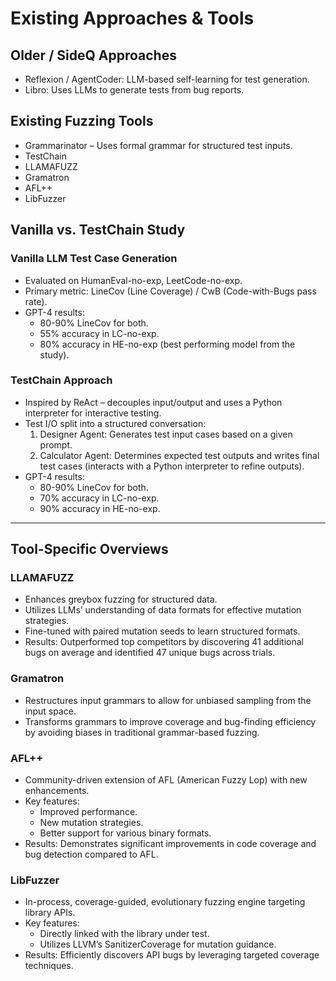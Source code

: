 # Existing Approaches & Tools

## Older / SideQ Approaches

- Reflexion / AgentCoder: LLM-based self-learning for test generation.
- Libro: Uses LLMs to generate tests from bug reports.

## Existing Fuzzing Tools

- Grammarinator – Uses formal grammar for structured test inputs.
- TestChain
- LLAMAFUZZ
- Gramatron
- AFL++
- LibFuzzer

## Vanilla vs. TestChain Study

### Vanilla LLM Test Case Generation

- Evaluated on HumanEval-no-exp, LeetCode-no-exp.
- Primary metric: LineCov (Line Coverage) / CwB (Code-with-Bugs pass rate).
- GPT-4 results:
  - 80-90% LineCov for both.
  - 55% accuracy in LC-no-exp.
  - 80% accuracy in HE-no-exp (best performing model from the study).

### TestChain Approach

- Inspired by ReAct – decouples input/output and uses a Python interpreter for interactive testing.
- Test I/O split into a structured conversation:
  1. Designer Agent: Generates test input cases based on a given prompt.
  2. Calculator Agent: Determines expected test outputs and writes final test cases (interacts with a Python interpreter to refine outputs).
- GPT-4 results:
  - 80-90% LineCov for both.
  - 70% accuracy in LC-no-exp.
  - 90% accuracy in HE-no-exp.

---

## Tool-Specific Overviews

### LLAMAFUZZ

- Enhances greybox fuzzing for structured data.
- Utilizes LLMs’ understanding of data formats for effective mutation strategies.
- Fine-tuned with paired mutation seeds to learn structured formats.
- Results: Outperformed top competitors by discovering 41 additional bugs on average and identified 47 unique bugs across trials.

### Gramatron

- Restructures input grammars to allow for unbiased sampling from the input space.
- Transforms grammars to improve coverage and bug-finding efficiency by avoiding biases in traditional grammar-based fuzzing.

### AFL++

- Community-driven extension of AFL (American Fuzzy Lop) with new enhancements.
- Key features:
  - Improved performance.
  - New mutation strategies.
  - Better support for various binary formats.
- Results: Demonstrates significant improvements in code coverage and bug detection compared to AFL.

### LibFuzzer

- In-process, coverage-guided, evolutionary fuzzing engine targeting library APIs.
- Key features:
  - Directly linked with the library under test.
  - Utilizes LLVM’s SanitizerCoverage for mutation guidance.
- Results: Efficiently discovers API bugs by leveraging targeted coverage techniques.
